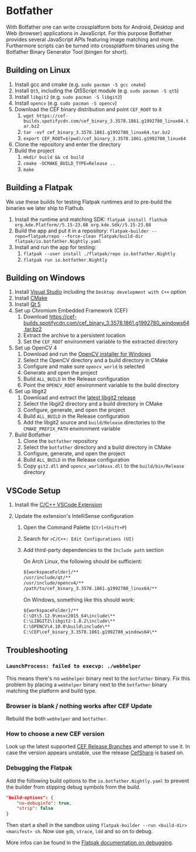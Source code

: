 # Botfather

With Botfather one can write crossplatform bots for Android, Desktop and Web (browser) applications in JavaScript.
For this purpose Botfather provides several JavaScript APIs featuring image matching and more.
Furthermore scripts can be turned into crossplatform binaries using the Botfather Binary Generator Tool (bingen for short).

## Building on Linux

1. Install gcc and cmake (e.g. `sudo pacman -S gcc cmake`)
2. Install `Qt5`, including the Qt5Script module (e.g. `sudo pacman -S qt5`)
3. Install `libgit2` (e.g. `sudo pacman -S libgit2`)
4. Install `opencv` (e.g. `sudo pacman -S opencv`)
5. Download the CEF binary distribution and point `CEF_ROOT` to it
    1. `wget https://cef-builds.spotifycdn.com/cef_binary_3.3578.1861.g1992780_linux64.tar.bz2`
    2. `tar -xvf cef_binary_3.3578.1861.g1992780_linux64.tar.bz2`
    3. `export CEF_ROOT=$(pwd)/cef_binary_3.3578.1861.g1992780_linux64`
6. Clone the repository and enter the directory
7. Build the project
    1. `mkdir build && cd build`
    2. `cmake -DCMAKE_BUILD_TYPE=Release ..`
    3. `make`

## Building a Flatpak

We use these builds for testing Flatpak runtimes and to pre-build the binaries we later ship to Flathub.

1. Install the runtime and matching SDK: `flatpak install flathub org.kde.Platform//5.15-23.08 org.kde.Sdk//5.15-23.08`
2. Build the app and put it in a repository: `flatpak-builder --repo=flatpak/repo --force-clean flatpak/build-dir flatpak/io.botfather.Nightly.yaml`
3. Install and run the app for testing:
    1. `flatpak --user install ./flatpak/repo io.botfather.Nightly`
    2. `flatpak run io.botfather.Nightly`

## Building on Windows

1. Install [Visual Studio](https://visualstudio.microsoft.com/) including the `Desktop development with C++` option
2. Install [CMake](https://cmake.org/download/)
3. Install [Qt 5](https://www.qt.io/download)
4. Set up Chromium Embedded Framework (CEF)
    1. Download https://cef-builds.spotifycdn.com/cef_binary_3.3578.1861.g1992780_windows64.tar.bz2
    2. Extract the archive to a persistent location
    3. Set the `CEF_ROOT` environment variable to the extracted directory
5. Set up OpenCV 4
    1. Download and run the [OpenCV installer for Windows](https://opencv.org/releases/)
    2. Select the OpenCV directory and a build directory in CMake
    3. Configure and make sure `opencv_world` is selected
    4. Generate and open the project
    4. Build `ALL_BUILD` in the Release configuration
    6. Point the `OPENCV_ROOT` environment variable to the build directory
6. Set up libgit2
    1. Download and extract the [latest libgit2 release](https://github.com/libgit2/libgit2/releases)
    2. Select the libgit2 directory and a build directory in CMake
    3. Configure, generate, and open the project
    4. Build `ALL_BUILD` in the Release configuration
    5. Add the libgit2 source and `build/Release` directories to the `CMAKE_PREFIX_PATH` environment variable
7. Build Botfather
    1. Clone the `botfather` repository
    2. Select the `botfather` directory and a build directory in CMake
    3. Configure, generate, and open the project
    4. Build `ALL_BUILD` in the Release configuration
    5. Copy `git2.dll` and `opencv_world4xxx.dll` to the `build/bin/Release` directory

## VSCode Setup

1. Install the [C/C++ VSCode Extension](https://marketplace.visualstudio.com/items?itemName=ms-vscode.cpptools)
2. Update the extension's IntelliSense configuration

    1. Open the Command Palette (`Ctrl+Shift+P`)
    2. Search for `>C/C++: Edit Configurations (UI)`
    3. Add third-party dependencies to the `Include path` section

        On Arch Linux, the following should be sufficient:

        ```txt
        ${workspaceFolder}/**
        /usr/include/qt/**
        /usr/include/opencv4/**
        /path/to/cef_binary_3.3578.1861.g1992780_linux64/**
        ```

        On Windows, something like this should work:

        ```txt
        ${workspaceFolder}/**
        C:\Qt\5.12.9\msvc2015_64\include\**
        C:\LIBGIT2\libgit2-1.8.2\include\**
        C:\OPENCV\4.10.0\build\include\**
        C:\CEF\cef_binary_3.3578.1861.g1992780_windows64\**
        ```
## Troubleshooting

### `LaunchProcess: failed to execvp: ./webhelper`

This means there's no `webhelper` binary next to the `botfather` binary.
Fix this problem by placing a `webhelper` binary next to the `botfather` binary matching the platform and build type.

### Browser is blank / nothing works after CEF Update

Rebuild the both `webhelper` and `botfather`.

### How to choose a new CEF version

Look up the latest supported [CEF Release Branches](https://bitbucket.org/chromiumembedded/cef/wiki/BranchesAndBuilding.md#markdown-header-current-release-branches-supported) and attempt to use it.
In case the version appears unstable, use the release [CefSharp](https://github.com/cefsharp/CefSharp/releases) is based on.

### Debugging the Flatpak

Add the following build options to the `io.botfather.Nightly.yaml` to prevent the builder from stipping debug symbols from the build.

```json
"build-options": {
	"no-debuginfo": true,
	"strip": false
}
```

Then start a shell in the sandbox using `flatpak-builder --run <build-dir> <manifest> sh`.
Now use `gdb`, `strace`, `ldd` and so on to debug.

More infos can be found in the [Flatpak documentation on debugging](http://docs.flatpak.org/en/latest/debugging.html).
